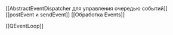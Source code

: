 [[AbstractEventDispatcher  для управления очередью событий]]
[[postEvent и sendEvent]]
[[Обработка Events]]

[[QEventLoop]]



